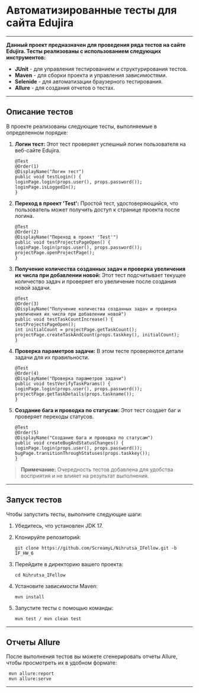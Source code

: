 # Автоматизированные тесты для сайта Edujira

---

**Данный проект предназначен для проведения ряда тестов на сайте Edujira. Тесты реализованы с использованием следующих
инструментов:**

- **JUnit** - для управления тестированием и структурирования тестов.
- **Maven** - для сборки проекта и управления зависимостями.
- **Selenide** - для автоматизации браузерного тестирования.
- **Allure** - для создания отчетов о тестах.

---

## Описание тестов

В проекте реализованы следующие тесты, выполняемые в определенном порядке:

1. **Логин тест:**
   Этот тест проверяет успешный логин пользователя на веб-сайте Edujira.

       @Test
       @Order(1)
       @DisplayName("Логин тест")
       public void testLogin() {
       loginPage.login(props.user(), props.password());
       loginPage.isLoggedIn();
       }


2. **Переход в проект 'Test':**
   Простой тест, удостоверяющийся, что пользователь может получить доступ к странице проекта после логина.

       @Test
       @Order(2)
       @DisplayName("Переход в проект 'Test'")
       public void testProjectsPageOpen() {
       loginPage.login(props.user(), props.password());
       projectPage.openProjectPage();
       }


3. **Получение количества созданных задач и проверка увеличения их числа при добавлении новой:**
   Этот тест подсчитывает текущее количество задач и проверяет его увеличение после создания новой задачи.

       @Test
       @Order(3)
       @DisplayName("Получение количества созданных задач и проверка увеличения их числа при добавлении новой")
       public void testTaskCountIncrease() {
       testProjectsPageOpen();
       int initialCount = projectPage.getTaskCount();
       projectPage.createTaskAndCount(props.taskkey(), initialCount);
       }


4. **Проверка параметров задачи:**
   В этом тесте проверяются детали задачи для их правильности.

       @Test
       @Order(4)
       @DisplayName("Проверка параметров задачи")
       public void testVerifyTaskParams() {
       loginPage.login(props.user(), props.password());
       projectPage.getTaskDetails(props.taskname());
       }


5. **Создание бага и проводка по статусам:**
   Этот тест создает баг и проверяет переходы статусов.

       @Test
       @Order(5)
       @DisplayName("Создание бага и проводка по статусам")
       public void createBugAndStatusChanges() {
       loginPage.login(props.user(), props.password());
       bugPage.transitionThroughStatuses(props.taskkey());
       }

> **Примечание:** Очередность тестов добавлена для удобства восприятия и не влияет на результат выполнения.

---

## Запуск тестов

Чтобы запустить тесты, выполните следующие шаги:

1. Убедитесь, что установлен JDK 17.

2. Клонируйте репозиторий:

       git clone https://github.com/ScreamyL/Nihrutsa_IFellow.git -b IF_HW_6


3. Перейдите в директорию вашего проекта:

       cd Nihrutsa_IFellow


4. Установите зависимости Maven:

       mvn install


5. Запустите тесты с помощью команды:

       mvn test / mvn clean test

---

## Отчеты Allure

После выполнения тестов вы можете сгенерировать отчеты Allure, чтобы просмотреть их в удобном формате:

     mvn allure:report
     mvn allure:serve

---